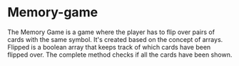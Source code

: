 # Memory-game
The Memory Game is a game where the player has to flip over pairs of cards with the same symbol. It's created based on the concept of arrays. Flipped is a boolean array that keeps track of which cards have been flipped over.  The complete method checks if all the cards have been shown.
